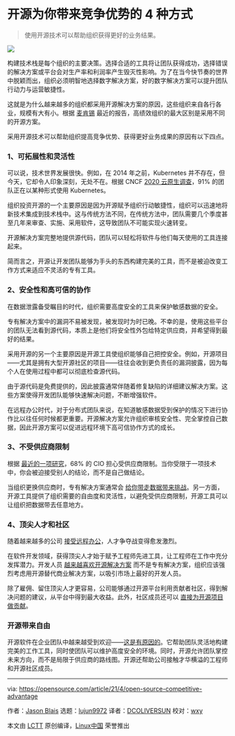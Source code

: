 [#]: subject: (4 ways open source gives you a competitive edge)
[#]: via: (https://opensource.com/article/21/4/open-source-competitive-advantage)
[#]: author: (Jason Blais https://opensource.com/users/jasonblais)
[#]: collector: (lujun9972)
[#]: translator: (DCOLIVERSUN)
[#]: reviewer: (wxy)
[#]: publisher: ( )
[#]: url: ( )

开源为你带来竞争优势的 4 种方式
======

> 使用开源技术可以帮助组织获得更好的业务结果。

![](https://img.linux.net.cn/data/attachment/album/202104/15/085345a2aani3axxj7wcis.jpg)

构建技术栈是每个组织的主要决策。选择合适的工具将让团队获得成功，选择错误的解决方案或平台会对生产率和利润率产生毁灭性影响。为了在当今快节奏的世界中脱颖而出，组织必须明智地选择数字解决方案，好的数字解决方案可以提升团队行动力与运营敏捷性。

这就是为什么越来越多的组织都采用开源解决方案的原因，这些组织来自各行各业，规模有大有小。根据 [麦肯锡][2] 最近的报告，高绩效组织的最大区别是采用不同的开源方案。

采用开源技术可以帮助组织提高竞争优势、获得更好业务成果的原因有以下四点。

### 1、可拓展性和灵活性

可以说，技术世界发展很快。例如，在 2014 年之前，Kubernetes 并不存在，但今天，它却令人印象深刻，无处不在。根据 CNCF [2020 云原生调查][3]，91% 的团队正在以某种形式使用 Kubernetes。

组织投资开源的一个主要原因是因为开源赋予组织行动敏捷性，组织可以迅速地将新技术集成到技术栈中。这与传统方法不同，在传统方法中，团队需要几个季度甚至几年来审查、实施、采用软件，这导致团队不可能实现火速转变。

开源解决方案完整地提供源代码，团队可以轻松将软件与他们每天使用的工具连接起来。

简而言之，开源让开发团队能够为手头的东西构建完美的工具，而不是被迫改变工作方式来适应不灵活的专有工具。

### 2、安全性和高可信的协作

在数据泄露备受瞩目的时代，组织需要高度安全的工具来保护敏感数据的安全。

专有解决方案中的漏洞不易被发现，被发现时为时已晚。不幸的是，使用这些平台的团队无法看到源代码，本质上是他们将安全性外包给特定供应商，并希望得到最好的结果。

采用开源的另一个主要原因是开源工具使组织能够自己把控安全。例如，开源项目——尤其是拥有大型开源社区的项目——往往会收到更负责任的漏洞披露，因为每个人在使用过程中都可以彻底检查源代码。

由于源代码是免费提供的，因此披露通常伴随着修复缺陷的详细建议解决方案。这些方案使得开发团队能够快速解决问题，不断增强软件。

在远程办公时代，对于分布式团队来说，在知道敏感数据受到保护的情况下进行协作比以往任何时候都更重要。开源解决方案允许组织审核安全性、完全掌控自己数据，因此开源方案可以促进远程环境下高可信协作方式的成长。

### 3、不受供应商限制

根据 [最近的一项研究][4]，68% 的 CIO 担心受供应商限制。当你受限于一项技术中，你会被迫接受别人的结论，而不是自己做结论。

当组织更换供应商时，专有解决方案通常会 [给你带走数据带来挑战][5]。另一方面，开源工具提供了组织需要的自由度和灵活性，以避免受供应商限制，开源工具可以让组织把数据带去任意地方。

### 4、顶尖人才和社区

随着越来越多的公司 [接受远程办公][6]，人才争夺战变得愈发激烈。

在软件开发领域，获得顶尖人才始于赋予工程师先进工具，让工程师在工作中充分发挥潜力。开发人员 [越来越喜欢开源解决方案][7] 而不是专有解决方案，组织应该强烈考虑用开源替代商业解决方案，以吸引市场上最好的开发人员。

除了雇佣、留住顶尖人才更容易，公司能够通过开源平台利用贡献者社区，得到解决问题的建议，从平台中得到最大收益。此外，社区成员还可以 [直接为开源项目做贡献][8]。

### 开源带来自由

开源软件在企业团队中越来越受到欢迎——[这是有原因的][8]。它帮助团队灵活地构建完美的工作工具，同时使团队可以维护高度安全的环境。同时，开源允许团队掌控未来方向，而不是局限于供应商的路线图。开源还帮助公司接触才华横溢的工程师和开源社区成员。

--------------------------------------------------------------------------------

via: https://opensource.com/article/21/4/open-source-competitive-advantage

作者：[Jason Blais][a]
选题：[lujun9972][b]
译者：[DCOLIVERSUN](https://github.com/DCOLIVERSUN)
校对：[wxy](https://github.com/wxy)

本文由 [LCTT](https://github.com/LCTT/TranslateProject) 原创编译，[Linux中国](https://linux.cn/) 荣誉推出

[a]: https://opensource.com/users/jasonblais
[b]: https://github.com/lujun9972
[1]: https://opensource.com/sites/default/files/styles/image-full-size/public/lead-images/openwires_fromRHT_520_0612LL.png?itok=PqZi55Ab (Open ethernet cords.)
[2]: https://www.mckinsey.com/industries/technology-media-and-telecommunications/our-insights/developer-velocity-how-software-excellence-fuels-business-performance#
[3]: https://www.cncf.io/blog/2020/11/17/cloud-native-survey-2020-containers-in-production-jump-300-from-our-first-survey/
[4]: https://solutionsreview.com/cloud-platforms/flexera-68-percent-of-cios-worry-about-vendor-lock-in-with-public-cloud/
[5]: https://www.computerworld.com/article/3428679/mattermost-makes-case-for-open-source-as-team-messaging-market-booms.html
[6]: https://mattermost.com/blog/tips-for-working-remotely/
[7]: https://opensource.com/article/20/6/open-source-developers-survey
[8]: https://mattermost.com/blog/100-most-popular-mattermost-features-invented-and-contributed-by-our-amazing-open-source-community/
[9]: https://mattermost.com/open-source-advantage/
